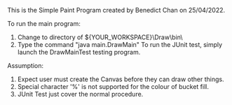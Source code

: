 This is the Simple Paint Program created by Benedict Chan on 25/04/2022.

To run the main program:

1. Change to directory of ${YOUR_WORKSPACE}\Draw\bin\
2. Type the command "java main.DrawMain"
To run the JUnit test, simply launch the DrawMainTest testing program.

Assumption:

1. Expect user must create the Canvas before they can draw other things.
2. Special character '%' is not supported for the colour of bucket fill.
3. JUnit Test just cover the normal procedure.
